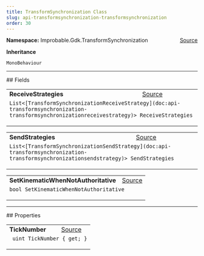 ```yaml
---
title: TransformSynchronization Class
slug: api-transformsynchronization-transformsynchronization
order: 30
---
```


<p><b>Namespace:</b> Improbable.Gdk.TransformSynchronization<span style="float: right"><a href="https://www.github.com/spatialos/gdk-for-unity/blob/0.3.3/workers/unity/Packages/io.improbable.gdk.transformsynchronization/MonoBehaviours/TransformSynchronization.cs/#L14">Source</a></span></p>



</p>
<p><b>Inheritance</b></p>

<code>MonoBehaviour</code>






</p>
<hr style="width:100%; border-top-color:#d8d8d8" />
## Fields


</p>


<table class="io-api-doc">    <tr>        <td class="io-api-doc-name"><a id="receivestrategies"></a><b>ReceiveStrategies</b></td>        <td class="io-api-doc-source"><a href="https://www.github.com/spatialos/gdk-for-unity/blob/0.3.3/workers/unity/Packages/io.improbable.gdk.transformsynchronization/MonoBehaviours/TransformSynchronization.cs/#L22">Source</a></td>    </tr>    <tr>        <td class="io-api-doc-content" colspan="2"><code>List&lt;[TransformSynchronizationReceiveStrategy](doc:api-transformsynchronization-transformsynchronizationreceivestrategy)&gt; ReceiveStrategies</code></p></td>    </tr></table>
<table class="io-api-doc">    <tr>        <td class="io-api-doc-name"><a id="sendstrategies"></a><b>SendStrategies</b></td>        <td class="io-api-doc-source"><a href="https://www.github.com/spatialos/gdk-for-unity/blob/0.3.3/workers/unity/Packages/io.improbable.gdk.transformsynchronization/MonoBehaviours/TransformSynchronization.cs/#L23">Source</a></td>    </tr>    <tr>        <td class="io-api-doc-content" colspan="2"><code>List&lt;[TransformSynchronizationSendStrategy](doc:api-transformsynchronization-transformsynchronizationsendstrategy)&gt; SendStrategies</code></p></td>    </tr></table>
<table class="io-api-doc">    <tr>        <td class="io-api-doc-name"><a id="setkinematicwhennotauthoritative"></a><b>SetKinematicWhenNotAuthoritative</b></td>        <td class="io-api-doc-source"><a href="https://www.github.com/spatialos/gdk-for-unity/blob/0.3.3/workers/unity/Packages/io.improbable.gdk.transformsynchronization/MonoBehaviours/TransformSynchronization.cs/#L25">Source</a></td>    </tr>    <tr>        <td class="io-api-doc-content" colspan="2"><code>bool SetKinematicWhenNotAuthoritative</code></p></td>    </tr></table>




</p>
<hr style="width:100%; border-top-color:#d8d8d8" />
## Properties


</p>


<table class="io-api-doc">    <tr>        <td class="io-api-doc-name"><a id="ticknumber"></a><b>TickNumber</b></td>        <td class="io-api-doc-source"><a href="https://www.github.com/spatialos/gdk-for-unity/blob/0.3.3/workers/unity/Packages/io.improbable.gdk.transformsynchronization/MonoBehaviours/TransformSynchronization.cs/#L31">Source</a></td>    </tr>    <tr>        <td class="io-api-doc-content" colspan="2"><code> uint TickNumber { get; }</code></p></td>    </tr></table>






